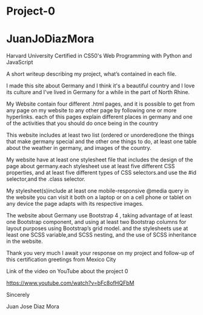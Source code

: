 # Project-0 
# JuanJoDiazMora
Harvard University Certified in CS50's Web Programming with Python and JavaScript

A short writeup describing my project, what’s contained in each file.

I made this site about Germany and I think it's a beautiful country and I love its culture and I've lived in Germany for a while in the part of North Rhine.

My Website contain four different .html pages, and it is possible to get from any page on my website to any other page by following one or more hyperlinks.
each of this pages explain different places in germany and one of the activities that you should do once being in the country

This website includes at least two list (ordered or unordered)one the things that make germany special and the other one things to do, at least one table about the weather in germany, and images of the country.

My website have at least one stylesheet file that includes the design of the page about germany.each stylesheet use at least five 
different CSS properties, and at least five different types of CSS selectors.and use the #id selector,and the .class selector.

My stylesheet(s)include at least one mobile-responsive @media query in the website you can visit it both on a laptop or on a cell phone or tablet on any device the page adapts with its respective images.

The website about Germany use Bootstrap 4 , taking advantage of at least one Bootstrap component, and using at least two Bootstrap columns for layout purposes using Bootstrap’s grid model.
and the stylesheets use at least one SCSS variable,and SCSS nesting, and the use of SCSS inheritance in the website.

Thank you very much I await your response on my project and follow-up of this certification greetings from Mexico City

Link of the video on YouTube about the project 0

https://www.youtube.com/watch?v=bFc8ofHQFbM

Sincerely

Juan Jose Diaz Mora
